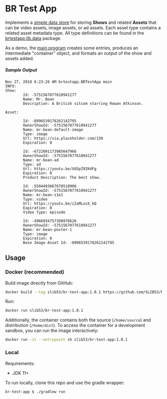 # BR Test App

Implements a [simple data store](./src/main/java/brtestapp/storage/BRTestAppStore.java) for storing **Shows** and related **Assets** that can be video assets, image assets, or ad assets. Each asset type contains a related asset metadata type. All type definitions can be found in the [brtestapp.lib.data](./src/main/java/brtestapp/lib/data/) package.

As a demo, the [main program](./src/main/java/brtestapp/BRTestApp.java) creates some entries, produces an intermediate "container" object, and formats an output of the show and assets added.

##### Sample Output

```
Nov 27, 2018 6:23:26 AM brtestapp.BRTestApp main
INFO:
Show:
        Id: -5751567077610941277
        Name: Mr. Bean
        Description: A British sitcom starring Rowan Atkinson.

Asset:

        Id: -8996539178262142795
        OwnerShowId: -5751567077610941277
        Name: mr-bean-default-image
        Type: image
        Url: https://via.placeholder.com/150
        Expiration: 0

        Id: -6722091173985647966
        OwnerShowId: -5751567077610941277
        Name: mr-bean-ad
        Type: ad
        Url: https://youtu.be/XUSpZ9IKdFg
        Expiration: 0
        Product Description: The best show.

        Id: -5504493667670518906
        OwnerShowId: -5751567077610941277
        Name: mr-bean-s1e1
        Type: video
        Url: https://youtu.be/iIaMLosX_kQ
        Expiration: 0
        Video Type: episode

        Id: -4966934757380976626
        OwnerShowId: -5751567077610941277
        Name: mr-bean-poster-1
        Type: image
        Expiration: 0
        Base Image Asset Id: -8996539178262142795

```

## Usage

### Docker (recommended)

Build image directly from GitHub:

```sh
docker build --tag slib53/br-test-app:1.0.1 https://github.com/SLIB53/br-test-app.git#v1.0.1
```

Run:

```sh
docker run slib53/br-test-app:1.0.1
```

Additionally, the container contains both the source (`/home/source`) and distribution (`/home/dist`). To access the container for a development sandbox, you can run the image interactively:

```sh
docker run -it --entrypoint sh slib53/br-test-app:1.0.1
```

### Local

Requirements:

- JDK 11+

To run locally, clone this repo and use the gradle wrapper:

```sh
br-test-app $ ./gradlew run
```
